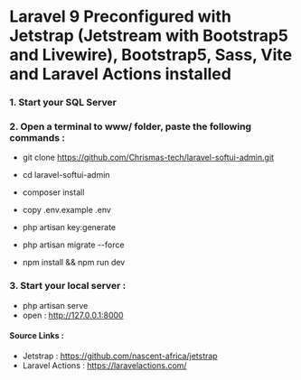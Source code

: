 # Laravel 9 Preconfigured with Jetstrap (Jetstream with Bootstrap5 and Livewire), Bootstrap5, Sass, Vite and Laravel Actions installed

### 1. Start your SQL Server

### 2. Open a terminal to www/ folder, paste the following commands :

- git clone https://github.com/Chrismas-tech/laravel-softui-admin.git

- cd laravel-softui-admin
- composer install
- copy .env.example .env
- php artisan key:generate
- php artisan migrate --force
- npm install && npm run dev

### 3. Start your local server : 
- php artisan serve
- open : http://127.0.0.1:8000

#### Source Links :
- Jetstrap : https://github.com/nascent-africa/jetstrap
- Laravel Actions : https://laravelactions.com/
